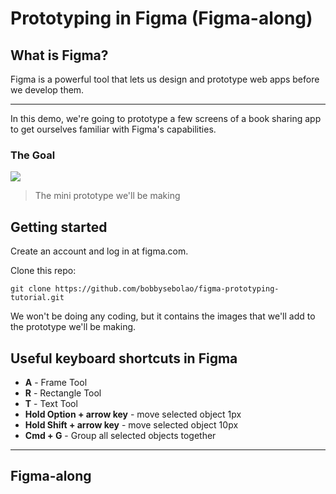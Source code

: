 # Prototyping in Figma (Figma-along)

## What is Figma?

Figma is a powerful tool that lets us design and prototype web apps before we develop them.

---

In this demo, we're going to prototype a few screens of a book sharing app to get ourselves familiar with Figma's capabilities.

### The Goal

![](https://i.imgur.com/q7gXWBn.png)

> The mini prototype we'll be making

## Getting started

Create an account and log in at figma.com.

Clone this repo:

`git clone https://github.com/bobbysebolao/figma-prototyping-tutorial.git`

We won't be doing any coding, but it contains the images that we'll add to the prototype we'll be making.

## Useful keyboard shortcuts in Figma

- **A** - Frame Tool
- **R** - Rectangle Tool
- **T** - Text Tool
- **Hold Option + arrow key** - move selected object 1px
- **Hold Shift + arrow key** - move selected object 10px
- **Cmd + G** - Group all selected objects together

---

## Figma-along

<!-- - Emphasise that a frame is like one screen from your app
- Every component must be contained inside a frame
- We'll auto resize our frame to match the iPhone 5 screen size (320x480px)
- And we'll add a layout grid to help us position our components within the frame (6 col, 20px margin, 10px gutter)

- Animations
- Figma Plugins (icons)
- export css feature
- export as SVG -->
